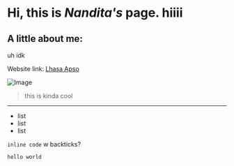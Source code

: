 # Hi, this is *Nandita's* **page.** hiiii
## A little about me:
uh idk

Website link: [Lhasa Apso](https://en.wikipedia.org/wiki/Lhasa_Apso)

![Image](https://media.istockphoto.com/photos/small-red-heart-and-white-background-and-copy-space-picture-id1201122291?k=20&m=1201122291&s=170667a&w=0&h=6MK_OQChYkZUb9E-Cp9zDCZsue937GJiOJQfe-iz9hs=)

> this is kinda cool

---

* list
* list
* list

`inline code` w backticks?

```
hello world
```
